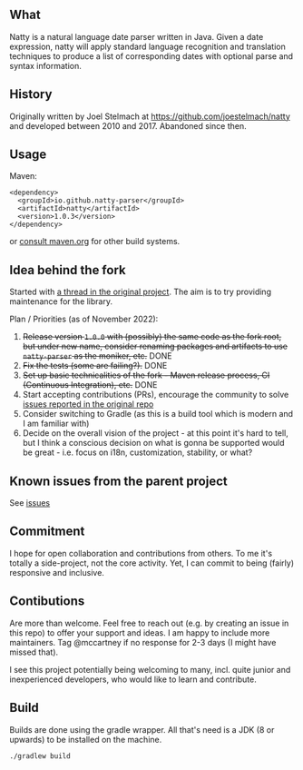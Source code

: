 ## What

Natty is a natural language date parser written in Java. Given a date
expression, natty will apply standard language recognition and translation
techniques to produce a list of corresponding dates with optional parse and
syntax information.

## History

Originally written by Joel Stelmach at https://github.com/joestelmach/natty and developed between 2010 and 2017.
Abandoned since then.

## Usage

Maven:

```
<dependency>
  <groupId>io.github.natty-parser</groupId>
  <artifactId>natty</artifactId>
  <version>1.0.3</version>
</dependency>
```

or [consult maven.org](https://search.maven.org/artifact/io.github.natty-parser/natty) for other build systems.

## Idea behind the fork

Started with [a thread in the original project](https://github.com/joestelmach/natty/issues/274). The aim is to try
providing maintenance for the library.

Plan / Priorities (as of November 2022):

1. ~~Release version `1.0.0` with (possibly) the same code as the fork root, but under new name, consider renaming
   packages and artifacts to use `natty-parser` as the moniker, etc.~~
   DONE
2. ~~Fix the tests (some are failing?).~~ DONE
3. ~~Set up basic technicalities of the fork - Maven release process, CI (Continuous Integration), etc.~~ DONE
4. Start accepting contributions (PRs), encourage the community to
   solve [issues reported in the original repo](https://github.com/joestelmach/natty/issues)
5. Consider switching to Gradle (as this is a build tool which is modern and I am familiar with)
6. Decide on the overall vision of the project - at this point it's hard to tell, but I think a conscious decision on
   what is gonna be supported would be
   great - i.e. focus on i18n, customization, stability, or what?

## Known issues from the parent project

See [issues](issues.md)

## Commitment

I hope for open collaboration and contributions from others. To me it's totally a side-project, not the core activity.
Yet, I can commit to being (fairly) responsive and inclusive.

## Contibutions

Are more than welcome. Feel free to reach out (e.g. by creating an issue in this repo) to offer your support and ideas.
I am happy to include more
maintainers. Tag @mccartney if no response for 2-3 days (I might have missed that).

I see this project potentially being welcoming to many, incl. quite junior and inexperienced developers, who would like
to learn and contribute.

## Build

Builds are done using the gradle wrapper. All that's need is a JDK (8 or upwards) to be installed on the machine.

```shell
./gradlew build
```
